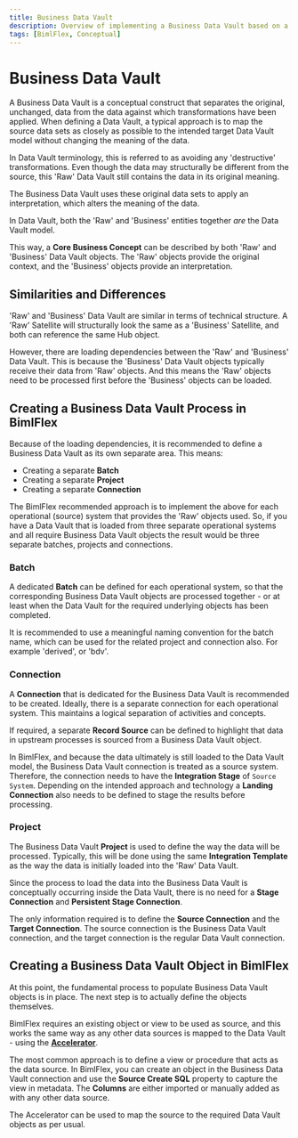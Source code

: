 ```yaml
---
title: Business Data Vault
description: Overview of implementing a Business Data Vault based on a Data Vault
tags: [BimlFlex, Conceptual]
---
```

# Business Data Vault

A Business Data Vault is a conceptual construct that separates the original, unchanged, data from the data against which transformations have been applied. When defining a Data Vault, a typical approach is to map the source data sets as closely as possible to the intended target Data Vault model without changing the meaning of the data.

In Data Vault terminology, this is referred to as avoiding any 'destructive' transformations. Even though the data may structurally be different from the source, this 'Raw' Data Vault still contains the data in its original meaning.

The Business Data Vault uses these original data sets to apply an interpretation, which alters the meaning of the data.

In Data Vault, both the 'Raw' and 'Business' entities together _are_ the Data Vault model.

This way, a **Core Business Concept** can be described by both 'Raw' and 'Business' Data Vault objects. The 'Raw' objects provide the original context, and the 'Business' objects provide an interpretation.

## Similarities and Differences

'Raw' and 'Business' Data Vault are similar in terms of technical structure. A 'Raw' Satellite will structurally look the same as a 'Business' Satellite, and both can reference the same Hub object.

However, there are loading dependencies between the 'Raw' and 'Business' Data Vault. This is because the 'Business' Data Vault objects typically receive their data from 'Raw' objects. And this means the 'Raw' objects need to be processed first before the 'Business' objects can be loaded.

## Creating a Business Data Vault Process in BimlFlex

Because of the loading dependencies, it is recommended to define a Business Data Vault as its own separate area. This means:

* Creating a separate **Batch**
* Creating a separate **Project**
* Creating a separate **Connection**

The BimlFlex recommended approach is to implement the above for each operational (source) system that provides the 'Raw' objects used. So, if you have a Data Vault that is loaded from three separate operational systems and all require Business Data Vault objects the result would be three separate batches, projects and connections.

### Batch

A dedicated **Batch** can be defined for each operational system, so that the corresponding Business Data Vault objects are processed together - or at least when the Data Vault for the required underlying objects has been completed.

It is recommended to use a meaningful naming convention for the batch name, which can be used for the related project and connection also. For example 'derived', or 'bdv'.

### Connection

A **Connection** that is dedicated for the Business Data Vault is recommended to be created. Ideally, there is a separate connection for each operational system. This maintains a logical separation of activities and concepts.

If required, a separate **Record Source** can be defined to highlight that data in upstream processes is sourced from a Business Data Vault object.

In BimlFlex, and because the data ultimately is still loaded to the Data Vault model, the Business Data Vault connection is treated as a source system. Therefore, the connection needs to have the **Integration Stage** of `Source System`. Depending on the intended approach and technology a **Landing Connection** also needs to be defined to stage the results before processing.

### Project

The Business Data Vault **Project** is used to define the way the data will be processed. Typically, this will be done using the same **Integration Template** as the way the data is initially loaded into the 'Raw' Data Vault.

Since the process to load the data into the Business Data Vault is conceptually occurring inside the Data Vault, there is no need for a **Stage Connection** and **Persistent Stage Connection**.

The only information required is to define the **Source Connection** and the **Target Connection**. The source connection is the Business Data Vault connection, and the target connection is the regular Data Vault connection.

## Creating a Business Data Vault Object in BimlFlex

At this point, the fundamental process to populate Business Data Vault objects is in place. The next step is to actually define the objects themselves.

BimlFlex requires an existing object or view to be used as source, and this works the same way as any other data sources is mapped to the Data Vault - using the [**Accelerator**](bimlflex-data-vault-accelerator).

The most common approach is to define a view or procedure that acts as the data source. In BimlFlex, you can create an object in the Business Data Vault connection and use the **Source Create SQL** property to capture the view in metadata. The **Columns** are either imported or manually added as with any other data source.

The Accelerator can be used to map the source to the required Data Vault objects as per usual.
